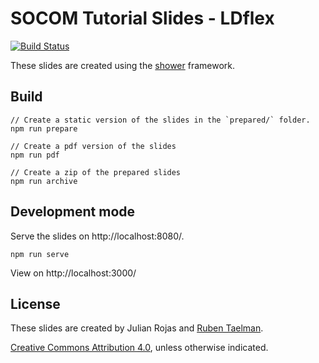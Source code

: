 # SOCOM Tutorial Slides - LDflex

[![Build Status](https://travis-ci.org/comunica/Tutorial-ISWC2019-Slides-LDflex.svg?branch=master)](https://travis-ci.org/comunica/Tutorial-ISWC2019-Slides-LDflex)

These slides are created using the [shower](https://github.com/shower/shower) framework.

## Build

```
// Create a static version of the slides in the `prepared/` folder.
npm run prepare

// Create a pdf version of the slides
npm run pdf

// Create a zip of the prepared slides
npm run archive
```

## Development mode

Serve the slides on http://localhost:8080/.

```
npm run serve
```

View on http://localhost:3000/

## License

These slides are created by Julian Rojas and [Ruben Taelman](https://rubensworks.net/).

[Creative Commons Attribution 4.0](https://creativecommons.org/licenses/by/4.0/), unless otherwise indicated.
